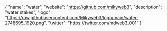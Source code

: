 {
  "name": "water",
  "website": "https://github.com/mikyweb3",
  "description": "water stakes",
  "logo": "https://raw.githubusercontent.com/Mikyweb3/logo/main/water-2748695_1920.png",
  "twitter": "https://twitter.com/mdweb3_001"
}
